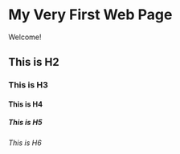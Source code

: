 # My Very First Web Page

Welcome!

## This is H2

### This is H3

#### This is H4

##### This is H5

###### This is H6